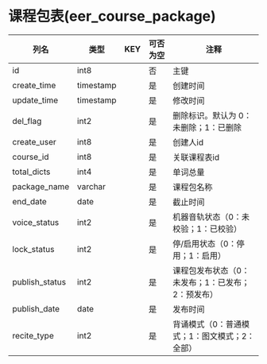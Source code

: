 # 课程包表(eer_course_package)
| 列名   | 类型   | KEY  | 可否为空 | 注释   |
| ---- | ---- | ---- | ---- | ---- |
|id|int8||否|主键|
|create_time|timestamp||是|创建时间|
|update_time|timestamp||是|修改时间|
|del_flag|int2||是|删除标识。默认为 0：未删除；1：已删除|
|create_user|int8||是|创建人id|
|course_id|int8||是|关联课程表id|
|total_dicts|int4||是|单词总量|
|package_name|varchar||是|课程包名称|
|end_date|date||是|截止时间|
|voice_status|int2||是|机器音轨状态（0：未校验；1：已校验）|
|lock_status|int2||是|停/启用状态（0：停用；1：启用）|
|publish_status|int2||是|课程包发布状态（0：未发布；1：已发布；2：预发布）|
|publish_date|date||是|发布时间|
|recite_type|int2||是|背诵模式（0：普通模式；1：图文模式；2：全部）|
